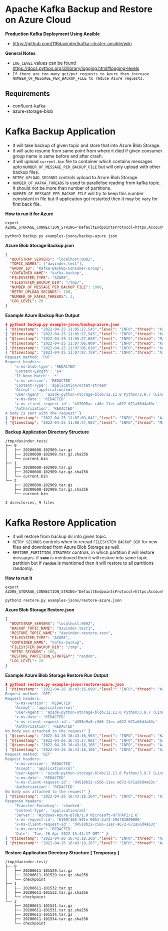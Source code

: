 # Apache Kafka Backup and Restore on Azure Cloud

**Production Kafka Deployment Using Ansible**
* https://github.com/116davinder/kafka-cluster-ansible/wiki

**General Notes**
* `LOG_LEVEL` values can be found https://docs.python.org/3/library/logging.html#logging-levels
* `If there are too many get/put requests to Azure then increase NUMBER_OF_MESSAGE_PER_BACKUP_FILE to reduce Azure requests.`

## Requirements
* confluent-kafka
* azure-storage-blob

# Kafka Backup Application

* It will take backup of given topic and store that into Azure Blob Storage.
* It will auto resume from same point from where it died if given consumer group name is same before and after crash.
* it will upload `current.bin` file to container which contains messages upto `NUMBER_OF_MESSAGE_PER_BACKUP_FILE`
but will only upload with other backup files.
* `RETRY_UPLOAD_SECONDS` controls upload to Azure Blob Storage.
* `NUMBER_OF_KAFKA_THREADS` is used to parallelise reading from kafka topic.
It should not be more than number of partitions.
* `NUMBER_OF_MESSAGE_PER_BACKUP_FILE` will try to keep this number consistent in file
but if application got restarted then it may be vary for first back file.

**How to run it for Azure**
```
export AZURE_STORAGE_CONNECTION_STRING="DefaultEndpointsProtocol=https;AccountName=davindertestingpython;AccountKey=xxxx==;EndpointSuffix=core.windows.net"

python3 backup.py examples-jsons/backup-azure.json
```

**Azure Blob Storage Backup.json**
```json
{
  "BOOTSTRAP_SERVERS": "localhost:9092",
  "TOPIC_NAMES": ["davinder.test"],
  "GROUP_ID": "Kafka-BackUp-Consumer-Group",
  "CONTAINER_NAME": "kafka-backup",
  "FILESYSTEM_TYPE": "AZURE",
  "FILESYSTEM_BACKUP_DIR": "/tmp/",
  "NUMBER_OF_MESSAGE_PER_BACKUP_FILE": 1000,
  "RETRY_UPLOAD_SECONDS": 100,
  "NUMBER_OF_KAFKA_THREADS": 2,
  "LOG_LEVEL": 20
}
```

**Example Azure Backup Run Output**
```json
$ python3 backup.py example-jsons/backup-azure.json
{ "@timestamp": "2022-04-25 11:05:27,545","level": "INFO","thread": "Kafka Consumer 0","name": "root","message": "started polling on davinder.test" }
{ "@timestamp": "2022-04-25 11:05:27,545","level": "INFO","thread": "Kafka Consumer 1","name": "root","message": "started polling on davinder.test" }
{ "@timestamp": "2022-04-25 11:05:27,658","level": "INFO","thread": "MainThread","name": "root","message": "Azure upload retry for new files in 100 seconds" }
{ "@timestamp": "2022-04-25 11:07:06,009","level": "INFO","thread": "Kafka Consumer 1","name": "root","message": "Created Successful Backupfile /tmp/davinder.test/2/20220425-110705.tar.gz" }
{ "@timestamp": "2022-04-25 11:07:06,010","level": "INFO","thread": "Kafka Consumer 1","name": "root","message": "Created Successful Backup sha256 file of /tmp/davinder.test/2/20220425-110705.tar.gz.sha256" }
{ "@timestamp": "2022-04-25 11:07:07,759","level": "INFO","thread": "Azure Upload Threads /tmp/davinder.test/0/20220425-110635.tar.gz.sha256","name": "azure.core.pipeline.policies.http_logging_policy","message": "Request URL: 'https://davindertestingpython.blob.core.windows.net/kafka-backup/davinder.test/0/20220425-110635.tar.gz.sha256'
Request method: 'PUT'
Request headers:
    'x-ms-blob-type': 'REDACTED'
    'Content-Length': '64'
    'If-None-Match': '*'
    'x-ms-version': 'REDACTED'
    'Content-Type': 'application/octet-stream'
    'Accept': 'application/xml'
    'User-Agent': 'azsdk-python-storage-blob/12.11.0 Python/3.9.7 (Linux-5.13.0-40-generic-x86_64-with-glibc2.34)'
    'x-ms-date': 'REDACTED'
    'x-ms-client-request-id': 'b37095ac-c46e-11ec-a672-671a56d4a63c'
    'Authorization': 'REDACTED'
A body is sent with the request" }
{ "@timestamp": "2022-04-25 11:07:09,041","level": "INFO","thread": "Azure Upload Threads /tmp/davinder.test/1/20220425-110606.tar.gz","name": "root","message": "upload successful /tmp/davinder.test/1/20220425-110606.tar.gz" }
{ "@timestamp": "2022-04-25 11:08:47,903","level": "INFO","thread": "MainThread","name": "root","message": "Azure upload retry for new files in 100 seconds" }
```

**Backup Application Directory Structure**
```
/tmp/davinder.test/
├── 0
│   ├── 20200608-102909.tar.gz
│   ├── 20200608-102909.tar.gz.sha256
│   └── current.bin
├── 1
│   ├── 20200608-102909.tar.gz
│   ├── 20200608-102909.tar.gz.sha256
│   └── current.bin
└── 2
    ├── 20200608-102909.tar.gz
    ├── 20200608-102909.tar.gz.sha256
    └── current.bin

3 directories, 9 files
```

# Kafka Restore Application

* it will restore from backup dir into given topic.
* `RETRY_SECONDS` controls when to reread `FILESYSTEM_BACKUP_DIR` for new files and download from Azure Blob Storage as well.
* `RESTORE_PARTITION_STRATEGY` controls, in which partition it will restore messages. if **`same`** is mentioned then it will restore into same topic partition but if **`random`** is mentioned then it will restore to all partitions randomly.

**How to run it**
```
export AZURE_STORAGE_CONNECTION_STRING="DefaultEndpointsProtocol=https;AccountName=davindertestingpython;AccountKey=xxxx==;EndpointSuffix=core.windows.net"

python3 restore.py examples-jsons/restore-azure.json
```

**Azure Blob Storage Restore.json**
```json
{
  "BOOTSTRAP_SERVERS": "localhost:9092",
  "BACKUP_TOPIC_NAME": "davinder.test1",
  "RESTORE_TOPIC_NAME": "davinder-restore.test",
  "FILESYSTEM_TYPE": "AZURE",
  "CONTAINER_NAME": "kafka-backup",
  "FILESYSTEM_BACKUP_DIR": "/tmp",
  "RETRY_SECONDS": 100,
  "RESTORE_PARTITION_STRATEGY": "random",
  "LOG_LEVEL": 20
}
```

**Example Azure Blob Storage Restore Run Output**
```json
$ python3 restore.py example-jsons/restore-azure.json
{ "@timestamp": "2022-04-26 16:43:16,899","level": "INFO","thread": "Azure Download","name": "azure.core.pipeline.policies.http_logging_policy","message": "Request URL: 'https://davindertestingpython.blob.core.windows.net/kafka-backup?restype=REDACTED&comp=REDACTED&prefix=REDACTED&delimiter=REDACTED'
Request method: 'GET'
Request headers:
    'x-ms-version': 'REDACTED'
    'Accept': 'application/xml'
    'User-Agent': 'azsdk-python-storage-blob/12.11.0 Python/3.9.7 (Linux-5.13.0-40-generic-x86_64-with-glibc2.34)'
    'x-ms-date': 'REDACTED'
    'x-ms-client-request-id': 'd398e9a8-c566-11ec-a672-671a56d4a63c'
    'Authorization': 'REDACTED'
No body was attached to the request" }
{ "@timestamp": "2022-04-26 16:43:16,903","level": "INFO","thread": "Kafka Restore Thread","name": "root","message": "retry for more files in /tmp/davinder.test after 100" }
{ "@timestamp": "2022-04-26 16:43:17,981","level": "INFO","thread": "Azure Download","name": "root","message": "Total Files: 4, partition: 0, files to download: 0" }
{ "@timestamp": "2022-04-26 16:43:18,105","level": "INFO","thread": "Azure Download","name": "root","message": "Total Files: 7, partition: 1, files to download: 0" }
{ "@timestamp": "2022-04-26 16:43:18,106","level": "INFO","thread": "Azure Download","name": "azure.core.pipeline.policies.http_logging_policy","message": "Request URL: 'https://davindertestingpython.blob.core.windows.net/kafka-backup?restype=REDACTED&comp=REDACTED&prefix=REDACTED&delimiter=REDACTED'
Request method: 'GET'
Request headers:
    'x-ms-version': 'REDACTED'
    'Accept': 'application/xml'
    'User-Agent': 'azsdk-python-storage-blob/12.11.0 Python/3.9.7 (Linux-5.13.0-40-generic-x86_64-with-glibc2.34)'
    'x-ms-date': 'REDACTED'
    'x-ms-client-request-id': 'd4510b32-c566-11ec-a672-671a56d4a63c'
    'Authorization': 'REDACTED'
No body was attached to the request" }
{ "@timestamp": "2022-04-26 16:43:18,264","level": "INFO","thread": "Azure Download","name": "azure.core.pipeline.policies.http_logging_policy","message": "Response status: 200
Response headers:
    'Transfer-Encoding': 'chunked'
    'Content-Type': 'application/xml'
    'Server': 'Windows-Azure-Blob/1.0 Microsoft-HTTPAPI/2.0'
    'x-ms-request-id': '6169f165-501e-0051-3a73-59df81000000'
    'x-ms-client-request-id': 'd4510b32-c566-11ec-a672-671a56d4a63c'
    'x-ms-version': 'REDACTED'
    'Date': 'Tue, 26 Apr 2022 13:43:17 GMT'" }
{ "@timestamp": "2022-04-26 16:43:18,266","level": "INFO","thread": "Azure Download","name": "root","message": "Total Files: 5, partition: 2, files to download: 0" }
{ "@timestamp": "2022-04-26 16:43:18,267","level": "INFO","thread": "Azure Download","name": "root","message": "retry for new file after 100s in Azure kafka-backup/davinder.test" }
```

**Restore Application Directory Structure [ Temporary ]**
```
/tmp/davinder.test/
├── 0
│   ├── 20200611-101529.tar.gz
│   ├── 20200611-101529.tar.gz.sha256
│   └── checkpoint
├── 1
│   ├── 20200611-101532.tar.gz
│   ├── 20200611-101532.tar.gz.sha256
│   └── checkpoint
└── 2
    ├── 20200611-101531.tar.gz
    ├── 20200611-101531.tar.gz.sha256
    ├── 20200611-101534.tar.gz
    ├── 20200611-101534.tar.gz.sha256
    └── checkpoint
```
